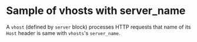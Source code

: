 # Sample of vhosts with server_name

A `vhost` (defined by `server` block) processes HTTP requests that name of its `Host` header is same with `vhosts`'s `server_name`.
